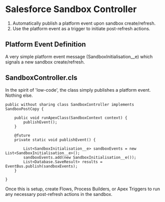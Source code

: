 # Salesforce Sandbox Controller

1. Automatically publish a platform event upon sandbox create/refresh.
2. Use the platform event as a trigger to initiate post-refresh actions. 

## Platform Event Definition 

A very simple platform event message (SandboxInitialisation__e) which signals a new sandbox create/refresh. 


## SandboxController.cls

In the spirit of 'low-code', the class simply publishes a platform event. Nothing else. 

```apex
public without sharing class SandboxController implements SandboxPostCopy {
    
    public void runApexClass(SandboxContext context) {    
        publishEvent();
    }

    @future
    private static void publishEvent() {
        
        List<SandboxInitialisation__e> sandboxEvents = new List<SandboxInitialisation__e>();
        sandboxEvents.add(new SandboxInitialisation__e());
        List<Database.SaveResult> results = EventBus.publish(sandboxEvents); 
    }

}
```

Once this is setup, create Flows, Process Builders, or Apex Triggers to run any necessary post-refresh actions in the sandbox. 
